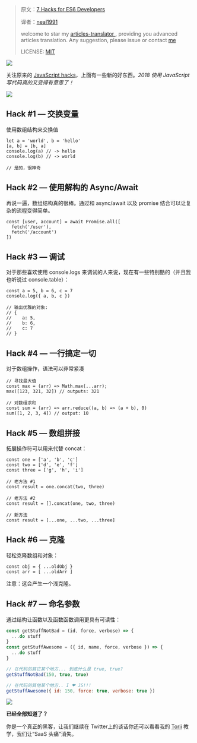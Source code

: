 > 原文：[7 Hacks for ES6 Developers](https://medium.com/dailyjs/7-hacks-for-es6-developers-4e24ff425d0b)
>
> 译者：[neal1991](https://github.com/neal1991)
>
> welcome to star my [articles-translator ](https://github.com/neal1991), providing you advanced articles translation. Any suggestion, please issue or contact [me](mailto:bing@stu.ecnu.edu.cn)
>
> LICENSE: [MIT](https://opensource.org/licenses/MIT)


![](https://cdn-images-1.medium.com/max/9900/1*xmqGcZXL4t7mJoG1SBvErA.jpeg)


关注原来的 [JavaScript hacks](https://hackernoon.com/javascript-hacks-for-hipsters-624d50c76e8e)，上面有一些新的好东西。*2018 使用 JavaScript 写代码真的又变得有意思了！*

![](https://cdn-images-1.medium.com/max/2000/1*4877k4Hq9dPdtmvg9hnGFA.jpeg)

## Hack #1 — 交换变量

使用数组结构来交换值

    let a = 'world', b = 'hello'
    [a, b] = [b, a]
    console.log(a) // -> hello
    console.log(b) // -> world
    
    // 是的，很神奇

## Hack #2 — 使用解构的 Async/Await

再说一遍，数组结构真的很棒。通过和 async/await 以及 promise 结合可以让复杂的流程变得简单。

    const [user, account] = await Promise.all([
      fetch('/user'),
      fetch('/account')
    ])

## Hack #3 — 调试

对于那些喜欢使用 console.logs 来调试的人来说，现在有一些特别酷的（并且我也听说过 console.table）：

    const a = 5, b = 6, c = 7
    console.log({ a, b, c })
    
    // 输出优雅的对象:
    // {
    //    a: 5,
    //    b: 6,
    //    c: 7
    // }

## Hack #4 — 一行搞定一切

对于数组操作，语法可以非常紧凑

    // 寻找最大值
    const max = (arr) => Math.max(...arr);
    max([123, 321, 32]) // outputs: 321
    
    // 对数组求和
    const sum = (arr) => arr.reduce((a, b) => (a + b), 0)
    sum([1, 2, 3, 4]) // output: 10

## Hack #5 — 数组拼接

拓展操作符可以用来代替 concat：

    const one = ['a', 'b', 'c']
    const two = ['d', 'e', 'f']
    const three = ['g', 'h', 'i']
    
    // 老方法 #1
    const result = one.concat(two, three)
    
    // 老方法 #2
    const result = [].concat(one, two, three)
    
    // 新方法
    const result = [...one, ...two, ...three]

## Hack #6 — 克隆

轻松克隆数组和对象：

    const obj = { ...oldObj }
    const arr = [ ...oldArr ]

注意：这会产生一个浅克隆。

## Hack #7 — 命名参数

通过结构让函数以及函数函数调用更具有可读性：

```javascript
const getStuffNotBad = (id, force, verbose) => {
  ...do stuff
}
const getStuffAwesome = ({ id, name, force, verbose }) => {
  ...do stuff
}

// 在代码的其它某个地方... 到底什么是 true, true?
getStuffNotBad(150, true, true)

// 在代码的其他某个地方.. I ❤ JS!!!
getStuffAwesome({ id: 150, force: true, verbose: true })
```

![](https://cdn-images-1.medium.com/max/2048/1*ZrJKJqBsksWd-8uKM9OvgA.png)

**已经全部知道了？**

你是一个真正的黑客，让我们继续在 Twitter上的谈话你还可以看看我的 [Torii](https://toriihq.com) 教学，我们让“SaaS 头痛”消失。
